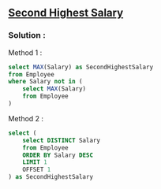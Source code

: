 ## [Second Highest Salary](https://leetcode.com/problems/second-highest-salary)

### Solution :

Method 1 :
```sql
select MAX(Salary) as SecondHighestSalary 
from Employee
where Salary not in (
    select MAX(Salary)
    from Employee
)
```

Method 2 :
```sql
select (
    select DISTINCT Salary
    from Employee
    ORDER BY Salary DESC
    LIMIT 1
    OFFSET 1
) as SecondHighestSalary
```